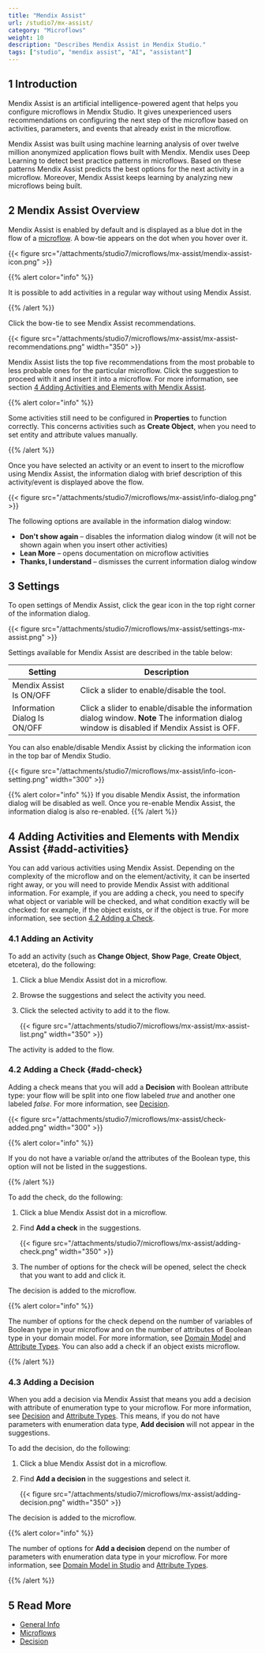 ```yaml
---
title: "Mendix Assist"
url: /studio7/mx-assist/
category: "Microflows"
weight: 10
description: "Describes Mendix Assist in Mendix Studio."
tags: ["studio", "mendix assist", "AI", "assistant"]
---
```


## 1 Introduction 

Mendix Assist is an artificial intelligence-powered agent that helps you configure microflows in Mendix Studio. It gives unexperienced users recommendations on configuring the next step of the microflow based on activities, parameters, and events that already exist in the microflow.

Mendix Assist was built using machine learning analysis of over twelve million anonymized application flows built with Mendix. Mendix uses Deep Learning to detect best practice patterns in microflows. Based on these patterns Mendix Assist predicts the best options for the next activity in a microflow. Moreover, Mendix Assist keeps learning by analyzing new microflows being built.  

## 2 Mendix Assist Overview

Mendix Assist is enabled by default and is displayed as a blue dot in the flow of a [microflow](/studio7/microflows/). A bow-tie appears on the dot when you hover over it. 

{{< figure src="/attachments/studio7/microflows/mx-assist/mendix-assist-icon.png" >}}

{{% alert color="info" %}}

It is possible to add activities in a regular way without using Mendix Assist. 

{{% /alert %}}

Click the bow-tie to see Mendix Assist recommendations. 

{{< figure src="/attachments/studio7/microflows/mx-assist/mx-assist-recommendations.png"   width="350"  >}}

Mendix Assist lists the top five recommendations from the most probable to less probable ones for the particular microflow. Click the suggestion to proceed with it and insert it into a microflow. For more information, see section [4 Adding Activities and Elements with Mendix Assist](#add-activities).

{{% alert color="info" %}}

Some activities still need to be configured in **Properties** to function correctly. This concerns activities such as **Create Object**, when you need to set entity and attribute values manually.  

{{% /alert %}}

Once you have selected an activity or an event to insert to the microflow using Mendix Assist, the
information dialog with brief description of this activity/event is displayed above the flow.

{{< figure src="/attachments/studio7/microflows/mx-assist/info-dialog.png" >}}

The following options are available in the information dialog window:

* **Don't show again** – disables the information dialog window (it will not be shown again when you insert other activities) 
* **Lean More** – opens documentation on microflow activities
* **Thanks, I understand** – dismisses the current information dialog window 

## 3 Settings

To open settings of Mendix Assist, click the gear icon in the top right corner of the information dialog.

{{< figure src="/attachments/studio7/microflows/mx-assist/settings-mx-assist.png" >}}

Settings available for Mendix Assist are described in the table below:

| Setting                      | Description                                                  |
| ---------------------------- | ------------------------------------------------------------ |
| Mendix Assist Is ON/OFF      | Click a slider to enable/disable the tool.                   |
| Information Dialog Is ON/OFF | Click a slider to enable/disable the information dialog window. **Note** The information dialog window is disabled if Mendix Assist is OFF. |

You can also enable/disable Mendix Assist by clicking the information icon in the top bar of Mendix Studio. 

{{< figure src="/attachments/studio7/microflows/mx-assist/info-icon-setting.png"   width="300"  >}}

{{% alert color="info" %}}
If you disable Mendix Assist, the information dialog will be disabled as well. Once you re-enable Mendix Assist, the information dialog is also re-enabled. 
{{% /alert %}}    

## 4 Adding Activities and Elements with Mendix Assist {#add-activities}

You can add various activities using Mendix Assist. Depending on the complexity of the microflow and on the element/activity, it can be inserted right away, or you will need to provide Mendix Assist with additional information. For example, if you are adding a check, you need to specify what object or variable will be checked, and what condition exactly will be checked: for example, if the object exists, or if the object is true. For more information, see section [4.2 Adding a Check](#add-check).

### 4.1 Adding an Activity

To add an activity (such as **Change Object**, **Show Page**, **Create Object**, etcetera), do the following:

1. Click a blue Mendix Assist dot in a microflow.

2. Browse the suggestions and select the activity you need.

3.  Click the selected activity to add it to the flow.

    {{< figure src="/attachments/studio7/microflows/mx-assist/mx-assist-list.png"   width="350"  >}}

The activity is added to the flow.

### 4.2 Adding a Check {#add-check}

Adding a check means that you will add a **Decision** with Boolean attribute type: your flow will be split into one flow labeled *true* and another one labeled *false*. For more information, see [Decision](/studio7/microflows-decision/).   

{{< figure src="/attachments/studio7/microflows/mx-assist/check-added.png"   width="300"  >}}

{{% alert color="info" %}}

If you do not have a variable or/and the attributes of the Boolean type, this option will not be
listed in the suggestions.

{{% /alert %}}

To add the check, do the following:

1. Click a blue Mendix Assist dot in a microflow.

2.  Find **Add a check** in the suggestions.

    {{< figure src="/attachments/studio7/microflows/mx-assist/adding-check.png"   width="350"  >}}

3. The number of options for the check will be opened, select the check that you want to add and click it. 

The decision is added to the microflow. 

{{% alert color="info" %}}

The number of options for the check depend on the number of variables of Boolean type in your microflow and on the number of attributes of Boolean type in your domain model. For more information, see [Domain Model](/studio7/domain-models/) and [Attribute Types](/studio7/domain-models-attributes/). You can also add a check if an object exists microflow.

{{% /alert %}}

### 4.3 Adding a Decision

When you add a decision via Mendix Assist that means you add a decision with attribute of enumeration type to your microflow. For more information, see [Decision](/studio7/microflows-decision/) and [Attribute Types](/studio7/domain-models-attributes/). This means, if you do not have parameters with enumeration data type, **Add decision** will not appear in the suggestions.

To add the decision, do the following:

1. Click a blue Mendix Assist dot in a microflow.

2. Find **Add a decision** in the suggestions and select it.

    {{< figure src="/attachments/studio7/microflows/mx-assist/adding-decision.png"   width="350"  >}}

The decision is added to the microflow.

{{% alert color="info" %}}

The number of options for **Add a decision** depend on the number of parameters with enumeration data type in your microflow. For more information, see [Domain Model in Studio](/studio7/domain-models/) and [Attribute Types](/studio7/domain-models-attributes/).

{{% /alert %}}

## 5 Read More

* [General Info](/studio7/general/)
* [Microflows](/studio7/microflows/)
* [Decision](/studio7/microflows-decision/)
